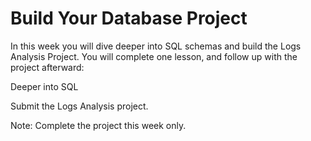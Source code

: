 # Build Your Database Project

In this week you will dive deeper into SQL schemas and build the Logs Analysis Project. You will complete one lesson, and follow up with the project afterward:

Deeper into SQL

Submit the Logs Analysis project.

Note: Complete the project this week only. 

